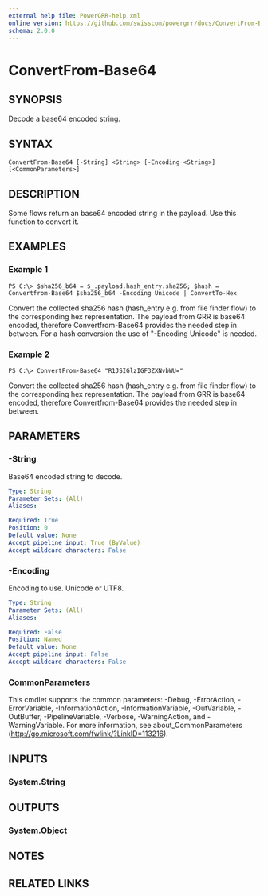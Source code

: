 ```yaml
---
external help file: PowerGRR-help.xml
online version: https://github.com/swisscom/powergrr/docs/ConvertFrom-Base64.md
schema: 2.0.0
---
```


# ConvertFrom-Base64

## SYNOPSIS
Decode a base64 encoded string.

## SYNTAX

```
ConvertFrom-Base64 [-String] <String> [-Encoding <String>] [<CommonParameters>]
```

## DESCRIPTION
Some flows return an base64 encoded string in the payload.
Use this function to convert it.

## EXAMPLES

### Example 1
```
PS C:\> $sha256_b64 = $_.payload.hash_entry.sha256; $hash = Convertfrom-Base64 $sha256_b64 -Encoding Unicode | ConvertTo-Hex
```

Convert the collected sha256 hash (hash_entry e.g. from file finder flow) to
the corresponding hex representation. The payload from GRR is base64 encoded,
therefore Convertfrom-Base64 provides the needed step in between. For a hash
conversion the use of "-Encoding Unicode" is needed.

### Example 2
```
PS C:\> ConvertFrom-Base64 "R1JSIGlzIGF3ZXNvbWU="
```

Convert the collected sha256 hash (hash_entry e.g. from file finder flow) to
the corresponding hex representation. The payload from GRR is base64 encoded,
therefore Convertfrom-Base64 provides the needed step in between.

## PARAMETERS

### -String
Base64 encoded string to decode.

```yaml
Type: String
Parameter Sets: (All)
Aliases: 

Required: True
Position: 0
Default value: None
Accept pipeline input: True (ByValue)
Accept wildcard characters: False
```

### -Encoding
Encoding to use. Unicode or UTF8.

```yaml
Type: String
Parameter Sets: (All)
Aliases: 

Required: False
Position: Named
Default value: None
Accept pipeline input: False
Accept wildcard characters: False
```

### CommonParameters
This cmdlet supports the common parameters: -Debug, -ErrorAction, -ErrorVariable, -InformationAction, -InformationVariable, -OutVariable, -OutBuffer, -PipelineVariable, -Verbose, -WarningAction, and -WarningVariable. For more information, see about_CommonParameters (http://go.microsoft.com/fwlink/?LinkID=113216).

## INPUTS

### System.String

## OUTPUTS

### System.Object

## NOTES

## RELATED LINKS

